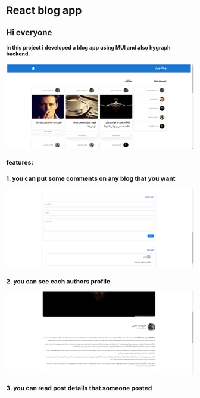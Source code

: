 # React blog app

## Hi everyone
#### in this project i developed a blog app using MUI and also hygraph backend.
  ![main page](/blog-picture/React-Blog-App.png "project") 

### features: 
### 1. you can put some comments on any blog that you want
  ![details](/blog-picture/comments.png "comments") 
  <br/>
### 2. you can see each authors profile
  ![comments](/blog-picture/post%20details.png "details")
<br/>
### 3. you can read post details that someone posted
